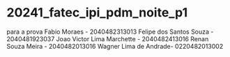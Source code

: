 # 20241_fatec_ipi_pdm_noite_p1
para a prova
Fabio Moraes - 2040482313013
Felipe dos Santos Souza - 2040481923037
Joao Victor Lima Marchette - 2040482413016
Renan Souza Meira - 2040482013016
Wagner Lima de Andrade- 0220482013002
